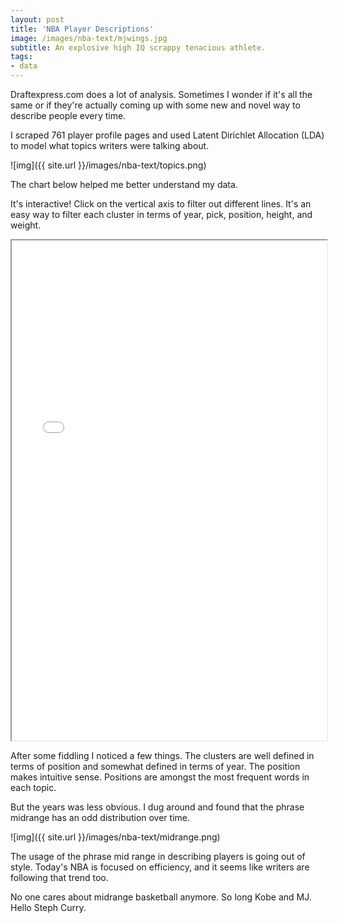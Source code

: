 ```yaml
---
layout: post
title: 'NBA Player Descriptions'
image: /images/nba-text/mjwings.jpg
subtitle: An explosive high IQ scrappy tenacious athlete.
tags:
- data
---
```

Draftexpress.com does a lot of analysis.  Sometimes I wonder if it's all the same or if they're actually coming up with some new and novel way to describe people every time.

I scraped 761 player profile pages and used Latent Dirichlet Allocation (LDA) to model what topics writers were talking about.

![img]({{ site.url }}/images/nba-text/topics.png)

The chart below helped me better understand my data.

It's interactive!  Click on the vertical axis to filter out different lines.  It's an easy way to filter each cluster in terms of year, pick, position, height, and weight.

<iframe src="/images/nba-text/index.html" marginwidth="0" marginheight="0" scrolling="no" width="100%" height="800"></iframe>

After some fiddling I noticed a few things.  The clusters are well defined in terms of position and somewhat defined in terms of year.  The position makes intuitive sense.  Positions are amongst the most frequent words in each topic.

But the years was less obvious.  I dug around and found that the phrase midrange has an odd distribution over time.

![img]({{ site.url }}/images/nba-text/midrange.png)

The usage of the phrase mid range in describing players is going out of style.  Today's NBA is focused on efficiency, and it seems like writers are following that trend too.

No one cares about midrange basketball anymore.  So long Kobe and MJ.  Hello Steph Curry.

